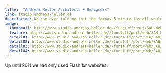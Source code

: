 ```yaml
---
title:  "Andreas Heller Architects & Designers"
link: studio-andreas-heller.de
description: No one ever told me that the famous 5 minute install would be the most frustrating 5 minutes of my life.
image:
  thumbnail: http://www.studio-andreas-heller.de//funstuff/port/SAH-Web-Responsive-thumb.jpg
  feature: http://www.studio-andreas-heller.de//funstuff/port/web/SAH-Web-Responsive.jpg
  detail01: http://www.studio-andreas-heller.de//funstuff/port/web/SAH/SAH-Details-01.jpg
  detail02: http://www.studio-andreas-heller.de//funstuff/port/web/SAH/SAH-Details-02.jpg
  detail03: http://www.studio-andreas-heller.de//funstuff/port/web/SAH/SAH-Details-03.jpg
  detail04: http://www.studio-andreas-heller.de//funstuff/port/web/SAH/SAH-Details-04.jpg
---
```

Up until 2011 we had only used Flash for websites.
